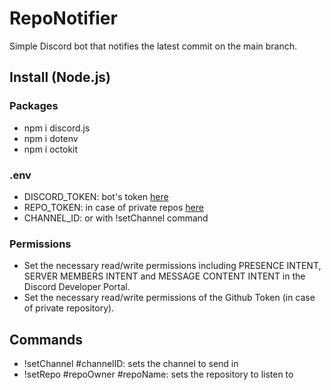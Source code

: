 # RepoNotifier

Simple Discord bot that notifies the latest commit on the main branch.

## Install (Node.js)

### Packages

- npm i discord.js
- npm i dotenv
- npm i octokit

### .env

- DISCORD_TOKEN: bot's token [here](https://discord.com/developers/applications)
- REPO_TOKEN: in case of private repos [here](https://github.com/settings/tokens)
- CHANNEL_ID: or with !setChannel command

### Permissions

- Set the necessary read/write permissions including PRESENCE INTENT, SERVER MEMBERS INTENT and MESSAGE CONTENT INTENT in the Discord Developer Portal.
- Set the necessary read/write permissions of the Github Token (in case of private repository).

## Commands

- !setChannel #channelID: sets the channel to send in
- !setRepo #repoOwner #repoName: sets the repository to listen to